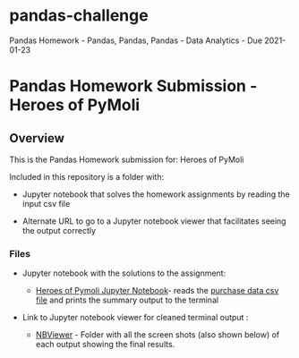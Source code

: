 # pandas-challenge
Pandas Homework - Pandas, Pandas, Pandas - Data Analytics - Due 2021-01-23 

# Pandas Homework Submission - Heroes of PyMoli

## Overview

This is the Pandas Homework submission for: Heroes of PyMoli  

Included in this repository is a folder with:
* Jupyter notebook that solves the homework assignments by reading the input csv file

* Alternate URL to go to a Jupyter notebook viewer that facilitates seeing the output correctly 

### Files

* Jupyter notebook with the solutions to the assignment:

    * [Heroes of Pymoli Jupyter Notebook](HeroesofPymoli/HeroesofPymoli.jpynb)- reads the [purchase data csv file](HeroesofPymoli/Resources/purchase_data.csv) and prints the summary output to the terminal

* Link to Jupyter notebook viewer for cleaned terminal output :

    * [NBViewer](Images) - Folder with all the screen shots (also shown below) of each output showing the final results.

